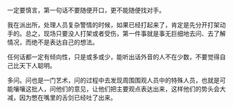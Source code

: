 一定要慎言，第一句话不要随便开口，更不能随便找对手。 

我在派出所，处理人员复杂警情的时候，如果已经打起来了，肯定是先分开打架动手的。总之，现场只要没人打架或者受伤，第一件事就是事无巨细地去问、去了解情况，而绝不是表达自己的想法。

任何话都一定有倾向性，只是或多或少，能听出话外音的人不在少数，不要觉得自己比天下人聪明。


多问。问也是一门艺术，问的过程中去发现周围围观人员中的特殊人员，也就是可能嚷嚷这批人，问他们的意见，让他们把主要观点表达出来，这样他们的势头会大减，因为憋在嘴里的舌剑已经吐了出来。